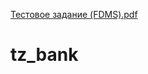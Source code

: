 [Тестовое задание (FDMS).pdf](https://github.com/phpRulit/tz_bank/files/7076866/FDMS.pdf)
# tz_bank
